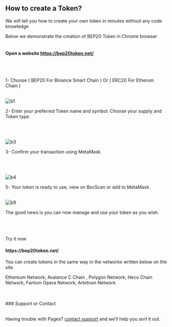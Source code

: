 ## How to create a Token?


We will tell you how to create your own token in minutes without any code knowledge


Below we demonstrate the creation of BEP20 Token in Chrome browser
<br>
<br>

<h4 id="Open-a-website-https://bep20token.net/"> Open a website <a href="https://bep20token.net/" target="_blank">https://bep20token.net/</a></h4>
<br>
<br>

1- Choose ( BEP20 For Binance Smart Chain )  Or ( ERC20 For Etherum Chain )
<br>
<br>



![b1](https://i.imgur.com/PIkcC28.png)






2- Enter your preferred Token name and symbol. Choose your supply and Token type.

<br>
<br>




![b3](https://i.imgur.com/XUKZpaF.png)


3- Confirm your transaction using MetaMask.

<br>
<br>




![b4](https://i.imgur.com/fJYRIrY.png)



5- Your token is ready to use, view on BscScan or add to MetaMask.
<br>
<br>



![b9](https://i.imgur.com/OnWBB3U.png)




The good news is you can now manage and use your token as you wish.
<br>
<br>




<br>
<br>
Try it now <h4 <a href="https://bep20token.net/" target="_blank">https://bep20token.net/</a></h4>


You can create tokens in the same way in the networks written below on the site.


Ethereum Network, Avalance C Chain , Polygon Network, Heco Chain Network, Fantom Opera Network, Arbitrum Network 

<br>
<br>
### Support or Contact
<br>
<br>

Having trouble with Pages?  [contact support](https://bep20token.net/) and we’ll help you sort it out.
